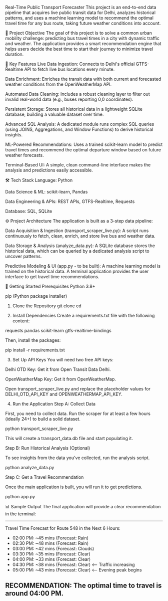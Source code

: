 Real-Time Public Transport Forecaster
This project is an end-to-end data pipeline that acquires live public transit data for Delhi, analyzes historical patterns, and uses a machine learning model to recommend the optimal travel time for any bus route, taking future weather conditions into account.

🚀 Project Objective
The goal of this project is to solve a common urban mobility challenge: predicting bus travel times in a city with dynamic traffic and weather. The application provides a smart recommendation engine that helps users decide the best time to start their journey to minimize travel duration.

🌟 Key Features
Live Data Ingestion: Connects to Delhi's official GTFS-Realtime API to fetch live bus locations every minute.

Data Enrichment: Enriches the transit data with both current and forecasted weather conditions from the OpenWeatherMap API.

Automated Data Cleaning: Includes a robust cleaning layer to filter out invalid real-world data (e.g., buses reporting 0,0 coordinates).

Persistent Storage: Stores all historical data in a lightweight SQLite database, building a valuable dataset over time.

Advanced SQL Analysis: A dedicated module runs complex SQL queries (using JOINS, Aggregations, and Window Functions) to derive historical insights.

ML-Powered Recommendations: Uses a trained scikit-learn model to predict travel times and recommend the optimal departure window based on future weather forecasts.

Terminal-Based UI: A simple, clean command-line interface makes the analysis and predictions easily accessible.

🛠️ Tech Stack
Language: Python

Data Science & ML: scikit-learn, Pandas

Data Engineering & APIs: REST APIs, GTFS-Realtime, Requests

Database: SQL, SQLite

⚙️ Project Architecture
The application is built as a 3-step data pipeline:

Data Acquisition & Ingestion (transport_scraper_live.py): A script runs continuously to fetch, clean, enrich, and store live bus and weather data.

Data Storage & Analysis (analyze_data.py): A SQLite database stores the historical data, which can be queried by a dedicated analysis script to uncover patterns.

Predictive Modeling & UI (app.py - to be built): A machine learning model is trained on the historical data. A terminal application provides the user interface to get travel time recommendations.

🏁 Getting Started
Prerequisites
Python 3.8+

pip (Python package installer)

1. Clone the Repository
git clone <your-repository-url>
cd <your-repository-name>

2. Install Dependencies
Create a requirements.txt file with the following content:

requests
pandas
scikit-learn
gtfs-realtime-bindings

Then, install the packages:

pip install -r requirements.txt

3. Set Up API Keys
You will need two free API keys:

Delhi OTD Key: Get it from Open Transit Data Delhi.

OpenWeatherMap Key: Get it from OpenWeatherMap.

Open transport_scraper_live.py and replace the placeholder values for DELHI_OTD_API_KEY and OPENWEATHERMAP_API_KEY.

4. Run the Application
Step A: Collect Data

First, you need to collect data. Run the scraper for at least a few hours (ideally 24+) to build a solid dataset.

python transport_scraper_live.py

This will create a transport_data.db file and start populating it.

Step B: Run Historical Analysis (Optional)

To see insights from the data you've collected, run the analysis script.

python analyze_data.py

Step C: Get a Travel Recommendation

Once the main application is built, you will run it to get predictions.

python app.py

📊 Sample Output
The final application will provide a clear recommendation in the terminal:

------------------------------------------------------------------
Travel Time Forecast for Route 548 in the Next 6 Hours:

- 02:00 PM: ~45 mins (Forecast: Rain)
- 02:30 PM: ~48 mins (Forecast: Rain)
- 03:00 PM: ~42 mins (Forecast: Clouds)
- 03:30 PM: ~35 mins (Forecast: Clear)
- 04:00 PM: ~33 mins (Forecast: Clear)
- 04:30 PM: ~38 mins (Forecast: Clear) <-- Traffic increasing
- 05:00 PM: ~43 mins (Forecast: Clear) <-- Evening peak begins

RECOMMENDATION: The optimal time to travel is around 04:00 PM.
------------------------------------------------------------------
